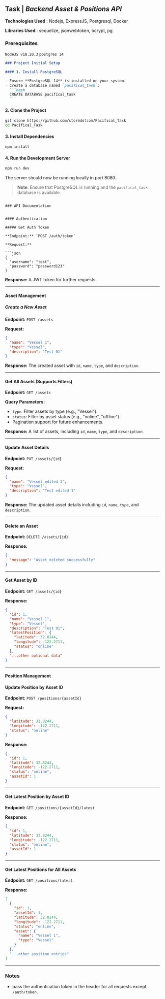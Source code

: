 ## Task | _Backend Asset & Positions API_

**Technologies Used** : Nodejs, ExpressJS, Postgresql, Docker

**Libraries Used** : sequelize, jsonwebtoken, bcrypt, pg

### Prerequisites

`NodeJS v18.20.3`
`postgres 14`

````md
### Project Initial Setup

#### 1. Install PostgreSQL

- Ensure **PostgreSQL 14** is installed on your system.
- Create a database named `pacifical_task`:
  ```bash
  CREATE DATABASE pacifical_task
  ```
````

#### 2. Clone the Project

```bash
git clone https://github.com/stormdotcom/Pacifical_Task
cd Pacifical_Task
```

#### 3. Install Dependencies

```bash
npm install
```

#### 4. Run the Development Server

```bash
npm run dev
```

The server should now be running locally in port 8080.

> **Note**: Ensure that PostgreSQL is running and the `pacifical_task` database is available.

````

### API Documentation


#### Authentication

##### Get Auth Token

**Endpoint:** `POST /auth/token`

**Request:**

```json
{
  "username": "test",
  "password": "password123"
}
````

**Response:** A JWT token for further requests.

---

#### Asset Management

##### Create a New Asset

**Endpoint:** `POST /assets`

**Request:**

```json
{
  "name": "Vessel 1",
  "type": "Vessel",
  "description": "Test 01"
}
```

**Response:** The created asset with `id`, `name`, `type`, and `description`.

---

#### Get All Assets (Supports Filters)

**Endpoint:** `GET /assets`

**Query Parameters:**

- `type`: Filter assets by type (e.g., "Vessel").
- `status`: Filter by asset status (e.g., "online", "offline").
- Pagination support for future enhancements.

**Response:** A list of assets, including `id`, `name`, `type`, and `description`.

---

#### Update Asset Details

**Endpoint:** `PUT /assets/{id}`

**Request:**

```json
{
  "name": "Vessel edited 1",
  "type": "Vessel",
  "description": "Test edited 1"
}
```

**Response:** The updated asset details including `id`, `name`, `type`, and `description`.

---

#### Delete an Asset

**Endpoint:** `DELETE /assets/{id}`

**Response:**

```json
{
  "message": "Asset deleted successfully"
}
```

---

#### Get Asset by ID

**Endpoint:** `GET /assets/{id}`

**Response:**

```json
{
  "id": 1,
  "name": "Vessel 1",
  "type": "Vessel",
  "description": "Test 01",
  "latestPosition": {
    "latitude": 32.8244,
    "longitude": -122.2711,
    "status": "online"
  },
  "...other optional data"
}
```

---

#### Position Management

#### Update Position by Asset ID

**Endpoint:** `POST /positions/{assetId}`

**Request:**

```json
{
  "latitude": 32.8244,
  "longitude": -122.2711,
  "status": "online"
}
```

**Response:**

```json
{
  "id": 1,
  "latitude": 32.8244,
  "longitude": -122.2711,
  "status": "online",
  "assetId": 1
}
```

---

#### Get Latest Position by Asset ID

**Endpoint:** `GET /positions/{assetId}/latest`

**Response:**

```json
{
  "id": 1,
  "latitude": 32.8244,
  "longitude": -122.2711,
  "status": "online",
  "assetId": 1
}
```

---

#### Get Latest Positions for All Assets

**Endpoint:** `GET /positions/latest`

**Response:**

```json
[
  {
    "id": 1,
    "assetId": 1,
    "latitude": 32.8244,
    "longitude": -122.2711,
    "status": "online",
    "asset": {
      "name": "Vessel 1",
      "type": "Vessel"
    }
  },
  "...other position entries"
]
```

---

### Notes

- pass the authentication token in the header for all requests except `/auth/token`.
